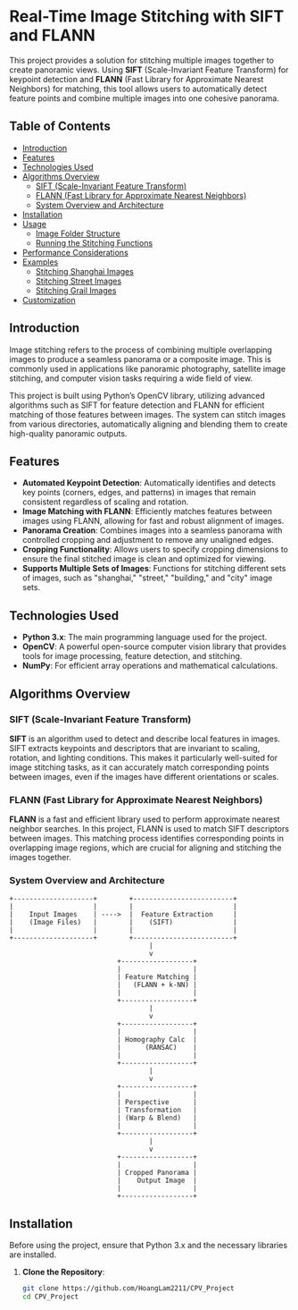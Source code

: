 # Real-Time Image Stitching with SIFT and FLANN

This project provides a solution for stitching multiple images together to create panoramic views. Using **SIFT** (Scale-Invariant Feature Transform) for keypoint detection and **FLANN** (Fast Library for Approximate Nearest Neighbors) for matching, this tool allows users to automatically detect feature points and combine multiple images into one cohesive panorama.

## Table of Contents
- [Introduction](#introduction)
- [Features](#features)
- [Technologies Used](#technologies-used)
- [Algorithms Overview](#algorithms-overview)
  - [SIFT (Scale-Invariant Feature Transform)](#sift)
  - [FLANN (Fast Library for Approximate Nearest Neighbors)](#flann)
  - [System Overview and Architecture](#architecture)
- [Installation](#installation)
- [Usage](#usage)
  - [Image Folder Structure](#image-folder-structure)
  - [Running the Stitching Functions](#running-the-stitching-functions)
- [Performance Considerations](#performance-considerations)
- [Examples](#examples)
  - [Stitching Shanghai Images](#stitching-shanghai-images)
  - [Stitching Street Images](#stitching-street-images)
  - [Stitching Grail Images](#stitching-city-images)
- [Customization](#customization)


## Introduction
Image stitching refers to the process of combining multiple overlapping images to produce a seamless panorama or a composite image. This is commonly used in applications like panoramic photography, satellite image stitching, and computer vision tasks requiring a wide field of view. 

This project is built using Python’s OpenCV library, utilizing advanced algorithms such as SIFT for feature detection and FLANN for efficient matching of those features between images. The system can stitch images from various directories, automatically aligning and blending them to create high-quality panoramic outputs.

## Features
- **Automated Keypoint Detection**: Automatically identifies and detects key points (corners, edges, and patterns) in images that remain consistent regardless of scaling and rotation.
- **Image Matching with FLANN**: Efficiently matches features between images using FLANN, allowing for fast and robust alignment of images.
- **Panorama Creation**: Combines images into a seamless panorama with controlled cropping and adjustment to remove any unaligned edges.
- **Cropping Functionality**: Allows users to specify cropping dimensions to ensure the final stitched image is clean and optimized for viewing.
- **Supports Multiple Sets of Images**: Functions for stitching different sets of images, such as "shanghai," "street," "building," and "city" image sets.

## Technologies Used
- **Python 3.x**: The main programming language used for the project.
- **OpenCV**: A powerful open-source computer vision library that provides tools for image processing, feature detection, and stitching.
- **NumPy**: For efficient array operations and mathematical calculations.
  
## Algorithms Overview

### SIFT (Scale-Invariant Feature Transform)
**SIFT** is an algorithm used to detect and describe local features in images. SIFT extracts keypoints and descriptors that are invariant to scaling, rotation, and lighting conditions. This makes it particularly well-suited for image stitching tasks, as it can accurately match corresponding points between images, even if the images have different orientations or scales.

### FLANN (Fast Library for Approximate Nearest Neighbors)
**FLANN** is a fast and efficient library used to perform approximate nearest neighbor searches. In this project, FLANN is used to match SIFT descriptors between images. This matching process identifies corresponding points in overlapping image regions, which are crucial for aligning and stitching the images together.

### System Overview and Architecture

```plaintext
+--------------------+        +-------------------------+
|                    |        |                         |
|    Input Images    | ---->  |  Feature Extraction     |
|    (Image Files)   |        |    (SIFT)               |
|                    |        |                         |
+--------------------+        +-------------------------+
                                   |
                                   v
                           +------------------+
                           |                  |
                           | Feature Matching |
                           |   (FLANN + k-NN) |
                           |                  |
                           +------------------+
                                   |
                                   v
                           +------------------+
                           |                  |
                           | Homography Calc  |
                           |      (RANSAC)    |
                           |                  |
                           +------------------+
                                   |
                                   v
                           +------------------+
                           |                  |
                           | Perspective      |
                           | Transformation   |
                           | (Warp & Blend)   |
                           |                  |
                           +------------------+
                                   |
                                   v
                           +------------------+
                           |                  |
                           | Cropped Panorama |
                           |    Output Image  |
                           |                  |
                           +------------------+
```


## Installation
Before using the project, ensure that Python 3.x and the necessary libraries are installed.

1. **Clone the Repository**:
   ```bash
   git clone https://github.com/HoangLam2211/CPV_Project
   cd CPV_Project
